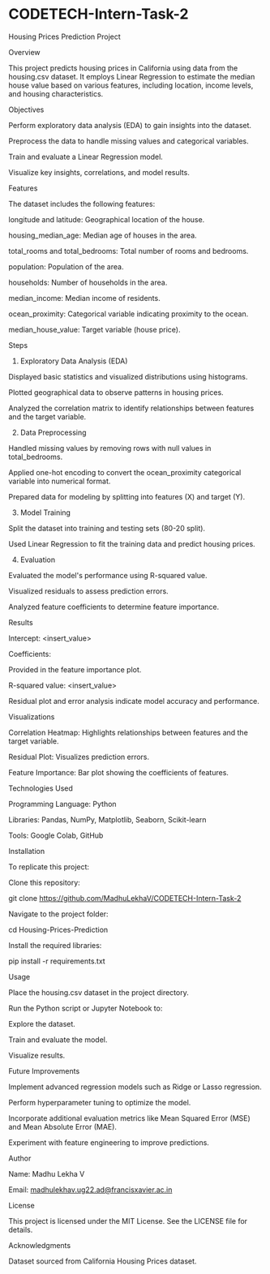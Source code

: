 # CODETECH-Intern-Task-2
Housing Prices Prediction Project

Overview

This project predicts housing prices in California using data from the housing.csv dataset. It employs Linear Regression to estimate the median house value based on various features, including location, income levels, and housing characteristics.

Objectives

Perform exploratory data analysis (EDA) to gain insights into the dataset.

Preprocess the data to handle missing values and categorical variables.

Train and evaluate a Linear Regression model.

Visualize key insights, correlations, and model results.

Features

The dataset includes the following features:

longitude and latitude: Geographical location of the house.

housing_median_age: Median age of houses in the area.

total_rooms and total_bedrooms: Total number of rooms and bedrooms.

population: Population of the area.

households: Number of households in the area.

median_income: Median income of residents.

ocean_proximity: Categorical variable indicating proximity to the ocean.

median_house_value: Target variable (house price).

Steps

1. Exploratory Data Analysis (EDA)

Displayed basic statistics and visualized distributions using histograms.

Plotted geographical data to observe patterns in housing prices.

Analyzed the correlation matrix to identify relationships between features and the target variable.

2. Data Preprocessing

Handled missing values by removing rows with null values in total_bedrooms.

Applied one-hot encoding to convert the ocean_proximity categorical variable into numerical format.

Prepared data for modeling by splitting into features (X) and target (Y).

3. Model Training

Split the dataset into training and testing sets (80-20 split).

Used Linear Regression to fit the training data and predict housing prices.

4. Evaluation

Evaluated the model's performance using R-squared value.

Visualized residuals to assess prediction errors.

Analyzed feature coefficients to determine feature importance.

Results

Intercept: <insert_value>

Coefficients:

Provided in the feature importance plot.

R-squared value: <insert_value>

Residual plot and error analysis indicate model accuracy and performance.

Visualizations

Correlation Heatmap: Highlights relationships between features and the target variable.

Residual Plot: Visualizes prediction errors.

Feature Importance: Bar plot showing the coefficients of features.

Technologies Used

Programming Language: Python

Libraries: Pandas, NumPy, Matplotlib, Seaborn, Scikit-learn

Tools: Google Colab, GitHub

Installation

To replicate this project:

Clone this repository:

git clone https://github.com/MadhuLekhaV/CODETECH-Intern-Task-2

Navigate to the project folder:

cd Housing-Prices-Prediction

Install the required libraries:

pip install -r requirements.txt

Usage

Place the housing.csv dataset in the project directory.

Run the Python script or Jupyter Notebook to:

Explore the dataset.

Train and evaluate the model.

Visualize results.

Future Improvements

Implement advanced regression models such as Ridge or Lasso regression.

Perform hyperparameter tuning to optimize the model.

Incorporate additional evaluation metrics like Mean Squared Error (MSE) and Mean Absolute Error (MAE).

Experiment with feature engineering to improve predictions.

Author

Name: Madhu Lekha V

Email: madhulekhav.ug22.ad@francisxavier.ac.in

License

This project is licensed under the MIT License. See the LICENSE file for details.

Acknowledgments

Dataset sourced from California Housing Prices dataset.
